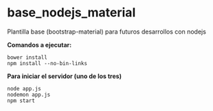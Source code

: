# base_nodejs_material
Plantilla base (bootstrap-material) para futuros desarrollos con nodejs

**Comandos a ejecutar:**

    bower install
    npm install --no-bin-links

**Para iniciar el servidor (uno de los tres)**

    node app.js
    nodemon app.js
    npm start